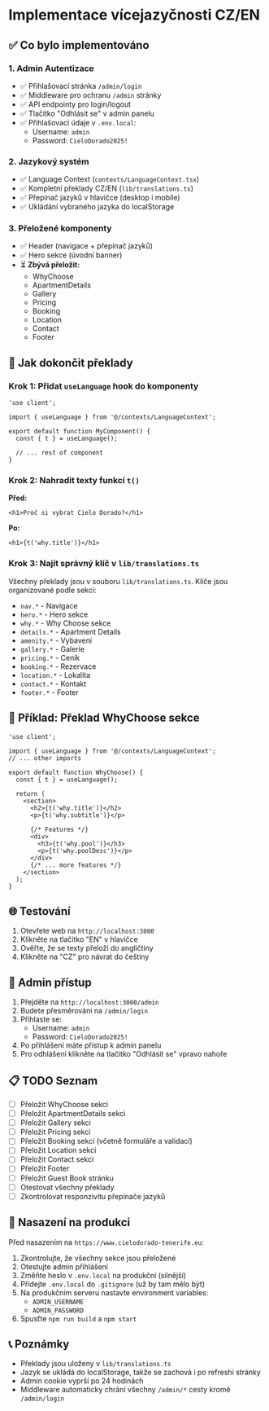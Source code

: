# Implementace vícejazyčnosti CZ/EN

## ✅ Co bylo implementováno

### 1. **Admin Autentizace** 
- ✅ Přihlašovací stránka `/admin/login`
- ✅ Middleware pro ochranu `/admin` stránky
- ✅ API endpointy pro login/logout
- ✅ Tlačítko "Odhlásit se" v admin panelu
- ✅ Přihlašovací údaje v `.env.local`:
  - Username: `admin`
  - Password: `CieloDorado2025!`

### 2. **Jazykový systém**
- ✅ Language Context (`contexts/LanguageContext.tsx`)
- ✅ Kompletní překlady CZ/EN (`lib/translations.ts`)
- ✅ Přepínač jazyků v hlavičce (desktop i mobile)
- ✅ Ukládání vybraného jazyka do localStorage

### 3. **Přeložené komponenty**
- ✅ Header (navigace + přepínač jazyků)
- ✅ Hero sekce (úvodní banner)
- ⏳ **Zbývá přeložit:**
  - WhyChoose
  - ApartmentDetails
  - Gallery
  - Pricing
  - Booking
  - Location
  - Contact
  - Footer

## 📝 Jak dokončit překlady

### Krok 1: Přidat `useLanguage` hook do komponenty

```tsx
'use client';

import { useLanguage } from '@/contexts/LanguageContext';

export default function MyComponent() {
  const { t } = useLanguage();
  
  // ... rest of component
}
```

### Krok 2: Nahradit texty funkcí `t()`

**Před:**
```tsx
<h1>Proč si vybrat Cielo Dorado?</h1>
```

**Po:**
```tsx
<h1>{t('why.title')}</h1>
```

### Krok 3: Najít správný klíč v `lib/translations.ts`

Všechny překlady jsou v souboru `lib/translations.ts`. Klíče jsou organizované podle sekcí:
- `nav.*` - Navigace
- `hero.*` - Hero sekce
- `why.*` - Why Choose sekce
- `details.*` - Apartment Details
- `amenity.*` - Vybavení
- `gallery.*` - Galerie
- `pricing.*` - Ceník
- `booking.*` - Rezervace
- `location.*` - Lokalita
- `contact.*` - Kontakt
- `footer.*` - Footer

## 🔧 Příklad: Překlad WhyChoose sekce

```tsx
'use client';

import { useLanguage } from '@/contexts/LanguageContext';
// ... other imports

export default function WhyChoose() {
  const { t } = useLanguage();
  
  return (
    <section>
      <h2>{t('why.title')}</h2>
      <p>{t('why.subtitle')}</p>
      
      {/* Features */}
      <div>
        <h3>{t('why.pool')}</h3>
        <p>{t('why.poolDesc')}</p>
      </div>
      {/* ... more features */}
    </section>
  );
}
```

## 🌐 Testování

1. Otevřete web na `http://localhost:3000`
2. Klikněte na tlačítko "EN" v hlavičce
3. Ověřte, že se texty přeloží do angličtiny
4. Klikněte na "CZ" pro návrat do češtiny

## 🔐 Admin přístup

1. Přejděte na `http://localhost:3000/admin`
2. Budete přesměrováni na `/admin/login`
3. Přihlaste se:
   - Username: `admin`
   - Password: `CieloDorado2025!`
4. Po přihlášení máte přístup k admin panelu
5. Pro odhlášení klikněte na tlačítko "Odhlásit se" vpravo nahoře

## 📋 TODO Seznam

- [ ] Přeložit WhyChoose sekci
- [ ] Přeložit ApartmentDetails sekci
- [ ] Přeložit Gallery sekci
- [ ] Přeložit Pricing sekci
- [ ] Přeložit Booking sekci (včetně formuláře a validací)
- [ ] Přeložit Location sekci
- [ ] Přeložit Contact sekci
- [ ] Přeložit Footer
- [ ] Přeložit Guest Book stránku
- [ ] Otestovat všechny překlady
- [ ] Zkontrolovat responzivitu přepínače jazyků

## 🚀 Nasazení na produkci

Před nasazením na `https://www.cielodorado-tenerife.eu`:

1. Zkontrolujte, že všechny sekce jsou přeložené
2. Otestujte admin přihlášení
3. Změňte heslo v `.env.local` na produkční (silnější)
4. Přidejte `.env.local` do `.gitignore` (už by tam mělo být)
5. Na produkčním serveru nastavte environment variables:
   - `ADMIN_USERNAME`
   - `ADMIN_PASSWORD`
6. Spusťte `npm run build` a `npm start`

## 📞 Poznámky

- Překlady jsou uloženy v `lib/translations.ts`
- Jazyk se ukládá do localStorage, takže se zachová i po refreshi stránky
- Admin cookie vyprší po 24 hodinách
- Middleware automaticky chrání všechny `/admin/*` cesty kromě `/admin/login`

